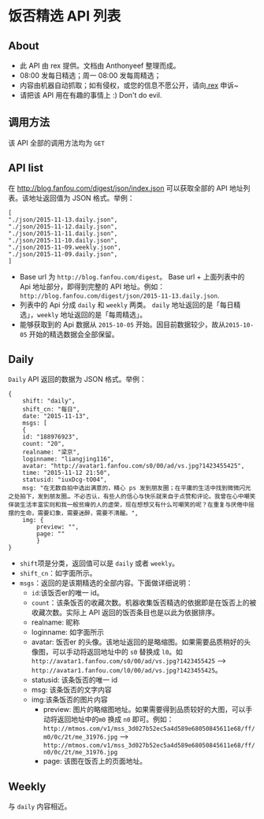 # 饭否精选 API 列表

## About
- 此 API 由 rex 提供。文档由 Anthonyeef 整理而成。
- 08:00 发每日精选；周一 08:00 发每周精选；
- 内容由机器自动抓取；如有侵权，或您的信息不愿公开，请向[.rex](http://fanfou.com/zhasm) 申诉~
- 请把该 API 用在有趣的事情上 :) Don't do evil.

## 调用方法
该 API 全部的调用方法均为 `GET`

## API list

在 http://blog.fanfou.com/digest/json/index.json 可以获取全部的 API 地址列表。该地址返回值为 JSON 格式。举例：

```
[
"./json/2015-11-13.daily.json",
"./json/2015-11-12.daily.json",
"./json/2015-11-11.daily.json",
"./json/2015-11-10.daily.json",
"./json/2015-11-09.weekly.json",
"./json/2015-11-09.daily.json",
]
```

- Base url 为 `http://blog.fanfou.com/digest`。 Base url + 上面列表中的 Api 地址部分，即得到完整的 API 地址。例如：
` http://blog.fanfou.com/digest/json/2015-11-13.daily.json`.
- 列表中的 Api 分成 `daily` 和 `weekly` 两类。 `daily` 地址返回的是「每日精选」，`weekly` 地址返回的是「每周精选」。
- 能够获取到的 Api 数据从 `2015-10-05` 开始。因目前数据较少，故从`2015-10-05` 开始的精选数据会全部保留。

## Daily
`Daily` API 返回的数据为 JSON 格式。举例：

```
{
	shift: "daily",
	shift_cn: "每日",
	date: "2015-11-13",
	msgs: [
	{
	id: "188976923",
	count: "20",
	realname: "梁京",
	loginname: "liangjing116",
	avatar: "http://avatar1.fanfou.com/s0/00/ad/vs.jpg?1423455425",
	time: "2015-11-12 21:50",
	statusid: "iuxDcg-tO04",
	msg: "在无数自拍中选出满意的，精心 ps 发到朋友圈；在平庸的生活中找到微微闪光之处拍下，发到朋友圈… 不必否认，有些人的信心与快乐就来自于点赞和评论。我曾在心中嘲笑佯装生活丰富实则和我一般贫瘠的人的虚荣，现在想想又有什么可嘲笑的呢？在重复与厌倦中摇摆的生命，需要幻象，需要迷醉，需要不清醒。",
	img: {
		preview: "",
		page: ""
		}
}
``` 
- `shift`项是分类，返回值可以是 `daily` 或者 `weekly`。
- `shift_cn`：如字面所示。
- `msgs`：返回的是该期精选的全部内容。下面做详细说明：
	- `id`:该饭否er的唯一 id。
	- `count`：该条饭否的收藏次数。机器收集饭否精选的依据即是在饭否上的被收藏次数。实际上 API 返回的饭否条目也是以此为依据排序。
	- realname: 昵称
	- loginname: 如字面所示
	- avatar: 饭否er 的头像。该地址返回的是略缩图。如果需要品质稍好的头像图，可以手动将返回地址中的 `s0` 替换成 `l0`。如 `http://avatar1.fanfou.com/s0/00/ad/vs.jpg?1423455425` --> `http://avatar1.fanfou.com/l0/00/ad/vs.jpg?1423455425`。
	- statusid: 该条饭否的唯一 id
	- msg: 该条饭否的文字内容
	- img:该条饭否的图片内容
		- preview: 图片的略缩图地址。如果需要得到品质较好的大图，可以手动将返回地址中的`m0` 换成 `n0` 即可。例如：`http://mtmos.com/v1/mss_3d027b52ec5a4d589e68050845611e68/ff/m0/0c/2t/me_31976.jpg` --> `http://mtmos.com/v1/mss_3d027b52ec5a4d589e68050845611e68/ff/n0/0c/2t/me_31976.jpg`
		- page: 该图在饭否上的页面地址。

## Weekly
与 `daily` 内容相近。 
